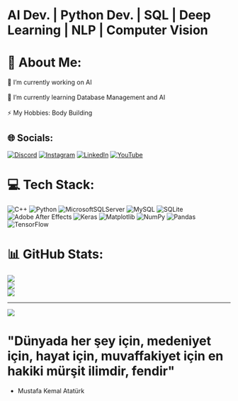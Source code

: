 # AI Dev. | Python Dev. | SQL | Deep Learning | NLP | Computer Vision

# 💫 About Me:
🔭 I’m currently working on AI<br><br>🌱 I’m currently learning Database Management and AI<br><br>⚡ My Hobbies: Body Building


## 🌐 Socials:
[![Discord](https://img.shields.io/badge/Discord-%237289DA.svg?logo=discord&logoColor=white)](https://discord.gg/corengt) [![Instagram](https://img.shields.io/badge/Instagram-%23E4405F.svg?logo=Instagram&logoColor=white)](https://instagram.com/__batuhanylmz) [![LinkedIn](https://img.shields.io/badge/LinkedIn-%230077B5.svg?logo=linkedin&logoColor=white)](https://linkedin.com/in/https://www.linkedin.com/in/batuhan-yılmaz-921391286/) [![YouTube](https://img.shields.io/badge/YouTube-%23FF0000.svg?logo=YouTube&logoColor=white)](https://youtube.com/@https://www.youtube.com/channel/UCGdEMK3ud5mRhFqXpiYkD1Q) 

# 💻 Tech Stack:
![C++](https://img.shields.io/badge/c++-%2300599C.svg?style=for-the-badge&logo=c%2B%2B&logoColor=white) ![Python](https://img.shields.io/badge/python-3670A0?style=for-the-badge&logo=python&logoColor=ffdd54) ![MicrosoftSQLServer](https://img.shields.io/badge/Microsoft%20SQL%20Server-CC2927?style=for-the-badge&logo=microsoft%20sql%20server&logoColor=white) ![MySQL](https://img.shields.io/badge/mysql-%2300000f.svg?style=for-the-badge&logo=mysql&logoColor=white) ![SQLite](https://img.shields.io/badge/sqlite-%2307405e.svg?style=for-the-badge&logo=sqlite&logoColor=white) ![Adobe After Effects](https://img.shields.io/badge/Adobe%20After%20Effects-9999FF.svg?style=for-the-badge&logo=Adobe%20After%20Effects&logoColor=white) ![Keras](https://img.shields.io/badge/Keras-%23D00000.svg?style=for-the-badge&logo=Keras&logoColor=white) ![Matplotlib](https://img.shields.io/badge/Matplotlib-%23ffffff.svg?style=for-the-badge&logo=Matplotlib&logoColor=black) ![NumPy](https://img.shields.io/badge/numpy-%23013243.svg?style=for-the-badge&logo=numpy&logoColor=white) ![Pandas](https://img.shields.io/badge/pandas-%23150458.svg?style=for-the-badge&logo=pandas&logoColor=white) ![TensorFlow](https://img.shields.io/badge/TensorFlow-%23FF6F00.svg?style=for-the-badge&logo=TensorFlow&logoColor=white)
# 📊 GitHub Stats:
![](https://github-readme-stats.vercel.app/api?username=misforlayf&theme=onedark&hide_border=false&include_all_commits=false&count_private=false)<br/>
![](https://github-readme-streak-stats.herokuapp.com/?user=misforlayf&theme=onedark&hide_border=false)<br/>
![](https://github-readme-stats.vercel.app/api/top-langs/?username=misforlayf&theme=onedark&hide_border=false&include_all_commits=false&count_private=false&layout=compact)

---
[![](https://visitcount.itsvg.in/api?id=misforlayf&icon=2&color=2)](https://visitcount.itsvg.in)

# "Dünyada her şey için, medeniyet için, hayat için, muvaffakiyet için en hakiki mürşit ilimdir, fendir"
- Mustafa Kemal Atatürk
